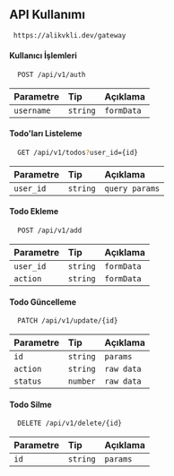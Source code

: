 
## API Kullanımı


```bash
 https://alikvkli.dev/gateway
```

#### Kullanıcı İşlemleri

```bash
  POST /api/v1/auth
```

| Parametre | Tip     | Açıklama                |
| :-------- | :------- | :------------------------- |
| `username` | `string` | `formData` |

#### Todo'ları Listeleme

```bash
  GET /api/v1/todos?user_id={id}
```

| Parametre | Tip     | Açıklama                       |
| :-------- | :------- | :-------------------------------- |
| `user_id`      | `string` | `query params`|


#### Todo Ekleme

```bash
  POST /api/v1/add
```

| Parametre | Tip     | Açıklama                       |
| :-------- | :------- | :-------------------------------- |
| `user_id`      | `string` | `formData`|
| `action`      | `string` | `formData`|

#### Todo Güncelleme

```bash
  PATCH /api/v1/update/{id}
```

| Parametre | Tip     | Açıklama                       |
| :-------- | :------- | :-------------------------------- |
| `id`      | `string` | `params`|
| `action`      | `string` | `raw data`|
| `status`      | `number` | `raw data`|
  

  #### Todo Silme

```bash
  DELETE /api/v1/delete/{id}
```

| Parametre | Tip     | Açıklama                       |
| :-------- | :------- | :-------------------------------- |
| `id`      | `string` | `params`|